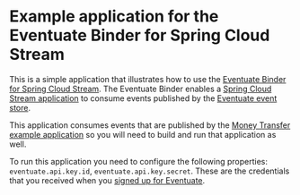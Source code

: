 # Example application for the Eventuate Binder for Spring Cloud Stream

This is a simple application that illustrates how to use the [Eventuate Binder for Spring Cloud Stream](https://github.com/eventuate-clients/eventuate-client-spring-cloud-stream).
The Eventuate Binder enables a [Spring Cloud Stream application](https://cloud.spring.io/spring-cloud-stream/) to consume events published by the [Eventuate event store](http://eventuate.io/).

This application consumes events that are published by the [Money Transfer example application](https://github.com/cer/event-sourcing-examples) so you will need to build and run that application as well.

To run this application you need to configure the following properties: `eventuate.api.key.id`, `eventuate.api.key.secret`.
These are the credentials that you received when you [signed up for Eventuate](https://signup.eventuate.io/).
